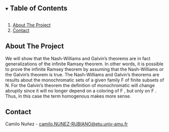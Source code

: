 <!--
*** Thanks for checking out the Best-README-Template. If you have a suggestion
*** that would make this better, please fork the repo and create a pull request
*** or simply open an issue with the tag "enhancement".
*** Thanks again! Now go create something AMAZING! :D
***
***
***
*** To avoid retyping too much info. Do a search and replace for the following:
*** github_username, repo_name, twitter_handle, email, project_title, project_description
-->



<!-- PROJECT SHIELDS -->
<!--
*** I'm using markdown "reference style" links for readability.
*** Reference links are enclosed in brackets [ ] instead of parentheses ( ).
*** See the bottom of this document for the declaration of the reference variables
*** for contributors-url, forks-url, etc. This is an optional, concise syntax you may use.
*** https://www.markdownguide.org/basic-syntax/#reference-style-links-->



<!-- TABLE OF CONTENTS -->
<details open="open">
  <summary><h2 style="display: inline-block">Table of Contents</h2></summary>
  <ol>
    <li><a href="#about-the-project">About The Project</a>
<!--    <li><a href="#usage">Usage</a></li> 
    <li><a href="#license">License</a></li> -->
  <li><a href="#contact">Contact</a></li> 
  </ol>
</details>



<!-- ABOUT THE PROJECT -->
## About The Project

<!---[![Product Name Screen Shot][product-screenshot]](https://example.com)--->

We will show that the Nash-Williams and Galvin’s theorems are in fact generalizations of the infinite Ramsey theorem. In other words, it is possible to prove the infinite Ramsey theorem by assuming that the Nash-Williams or the Galvin’s theorem is true. The Nash-Williams and Galvin’s theorems are results about the monochromatic sets of a given family F of finite subsets of N. For the Galvin’s theorem the definition of monochromatic will change abruptly since it will no longer depend on a coloring of F , but only on F . Thus, in this case the term homogenous makes more sense.

<!-- ### Built With

* Python -->


<!-- GETTING STARTED -->
<!---## Getting Started

To get a local copy up and running follow these simple steps.

### Prerequisites

This is an example of how to list things you need to use the software and how to install them.
* npm
  ```sh
  npm install npm@latest -g
  ```

### Installation

1. Clone the repo
   ```sh
   git clone https://github.com/github_username/repo_name.git
   ```
2. Install NPM packages
   ```sh
   npm install
   ```



<!-- USAGE EXAMPLES -->
<!-- ## Usage 
 
To use the project, open the main file and put the address of the Latex file that you want to translate to coq. After running the program a .v file will be downloaded in the same repository the project is located. -->



<!-- ROADMAP -->
<!--## Roadmap-->






<!-- LICENSE -->
<!-- ## License

GPL. -->



<!-- CONTACT -->
## Contact

Camilo Nuñez - camilo.NUNEZ-RUBIANO@etu.univ-amu.fr

<!--Project Link: [https://github.com/github_username/repo_name](https://github.com/github_username/repo_name)-->



<!-- ACKNOWLEDGEMENTS -->
<!--## Acknowledgements

* []()
* []()
* []()-->





<!-- MARKDOWN LINKS & IMAGES -->
<!-- https://www.markdownguide.org/basic-syntax/#reference-style-links -->
[contributors-shield]: https://img.shields.io/github/contributors/github_username/repo.svg?style=for-the-badge
[contributors-url]: https://github.com/github_username/repo/graphs/contributors
[forks-shield]: https://img.shields.io/github/forks/github_username/repo.svg?style=for-the-badge
[forks-url]: https://github.com/github_username/repo/network/members
[stars-shield]: https://img.shields.io/github/stars/github_username/repo.svg?style=for-the-badge
[stars-url]: https://github.com/github_username/repo/stargazers
[issues-shield]: https://img.shields.io/github/issues/github_username/repo.svg?style=for-the-badge
[issues-url]: https://github.com/github_username/repo/issues
[license-shield]: https://img.shields.io/github/license/github_username/repo.svg?style=for-the-badge
[license-url]: https://github.com/github_username/repo/blob/master/LICENSE.txt
[linkedin-shield]: https://img.shields.io/badge/-LinkedIn-black.svg?style=for-the-badge&logo=linkedin&colorB=555
[linkedin-url]: https://linkedin.com/in/github_username
